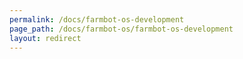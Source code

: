 ```yaml
---
permalink: /docs/farmbot-os-development
page_path: /docs/farmbot-os/farmbot-os-development
layout: redirect
---
```

